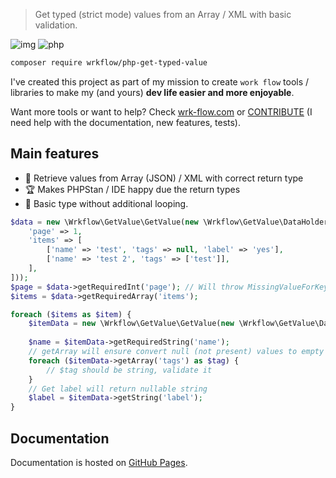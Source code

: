 > Get typed (strict mode) values from an Array / XML with basic validation.

![img](https://img.shields.io/badge/PHPStan-8-blue)
![php](https://img.shields.io/badge/PHP-8.1-B0B3D6)

```bash
composer require wrkflow/php-get-typed-value
```

I've created this project as part of my mission to create `work flow` tools / libraries to make my (and yours) **dev
life easier and more enjoyable**.

Want more tools or want to help? Check [wrk-flow.com](https://wrk-flow.com) or [CONTRIBUTE](CONTRIBUTION.md) (I need
help with the documentation, new features, tests).

## Main features

- 🚀 Retrieve values from Array (JSON) / XML with correct return type
- 🏆 Makes PHPStan / IDE happy due the return types
- 🤹‍ Basic type without additional looping.

```php
$data = new \Wrkflow\GetValue\GetValue(new \Wrkflow\GetValue\DataHolders\ArrayData([
    'page' => 1, 
    'items' => [
        ['name' => 'test', 'tags' => null, 'label' => 'yes'],
        ['name' => 'test 2', 'tags' => ['test']],
    ],
]));
$page = $data->getRequiredInt('page'); // Will throw MissingValueForKeyException
$items = $data->getRequiredArray('items');

foreach ($items as $item) {
    $itemData = new \Wrkflow\GetValue\GetValue(new \Wrkflow\GetValue\DataHolders\ArrayData($item));
    
    $name = $itemData->getRequiredString('name');
    // getArray will ensure convert null (not present) values to empty array
    foreach ($itemData->getArray('tags') as $tag) {
        // $tag should be string, validate it
    }
    // Get label will return nullable string
    $label = $itemData->getString('label');
}
```

## Documentation

Documentation is hosted on [GitHub Pages](https://php-get-typed-value.wrk-flow.com).

